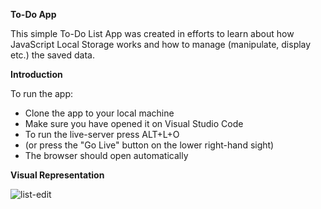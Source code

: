 **To-Do App**

This simple To-Do List App was created in efforts to learn about how JavaScript Local Storage works and how to manage (manipulate, display etc.) the saved data.

**Introduction**

To run the app:

* Clone the app to your local machine
* Make sure you have opened it on Visual Studio Code
* To run the live-server press ALT+L+O
* (or press the "Go Live" button on the lower right-hand sight)
* The browser should open automatically

**Visual Representation**

![list-edit](https://user-images.githubusercontent.com/48471924/85174438-0e137100-b27e-11ea-9bfe-507d44dbe81b.gif)
